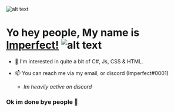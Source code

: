 
![alt text](https://cdn.discordapp.com/avatars/301512451453616128/502aeecb0d03e80d2ff4aac4a9971bf3.png?size=256)

# Yo hey people, My name is [Imperfect!](https://www.youtube.com/watch?v=dQw4w9WgXcQ) ![alt text](https://cdn.discordapp.com/emojis/779441124363862017.gif?v=1)

- 👀 I'm interested in quite a bit of C#, Js, CSS & HTML. 

- 📫 You can reach me via my email, or discord (Imperfect#0001)
    * *Im heavily active on discord*

### Ok im done bye people 👋

<!---
ImperfectWasTaken/ImperfectWasTaken is a ✨ special ✨ repository because its `README.md` (this file) appears on your GitHub profile.
You can click the Preview link to take a look at your changes.
--->
